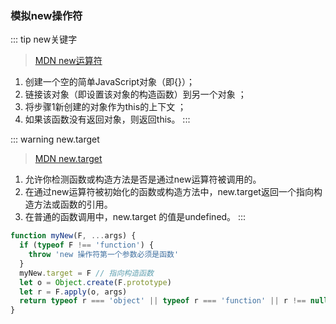### 模拟new操作符
::: tip new关键字
> [MDN new运算符](https://developer.mozilla.org/zh-CN/docs/Web/JavaScript/Reference/Operators/new)
1. 创建一个空的简单JavaScript对象（即{}）；
2. 链接该对象（即设置该对象的构造函数）到另一个对象 ；
3. 将步骤1新创建的对象作为this的上下文 ；
4. 如果该函数没有返回对象，则返回this。
:::

::: warning new.target
> [MDN new.target](https://developer.mozilla.org/zh-CN/docs/Web/JavaScript/Reference/Operators/new.target)
1. 允许你检测函数或构造方法是否是通过new运算符被调用的。
2. 在通过new运算符被初始化的函数或构造方法中，new.target返回一个指向构造方法或函数的引用。
3. 在普通的函数调用中，new.target 的值是undefined。
:::

```js
function myNew(F, ...args) {
  if (typeof F !== 'function') {
    throw 'new 操作符第一个参数必须是函数'
  }
  myNew.target = F // 指向构造函数
  let o = Object.create(F.prototype)
  let r = F.apply(o, args)
  return typeof r === 'object' || typeof r === 'function' || r !== null ? r : o  
}
```